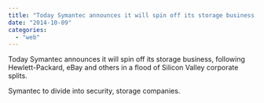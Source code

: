 ```yaml
---
title: "Today Symantec announces it will spin off its storage business, following Hewlet..."
date: "2014-10-09"
categories: 
  - "web"
---
```


Today Symantec announces it will spin off its storage business, following Hewlett-Packard, eBay and others in a flood of Silicon Valley corporate splits.  
  
Symantec to divide into security, storage companies.
